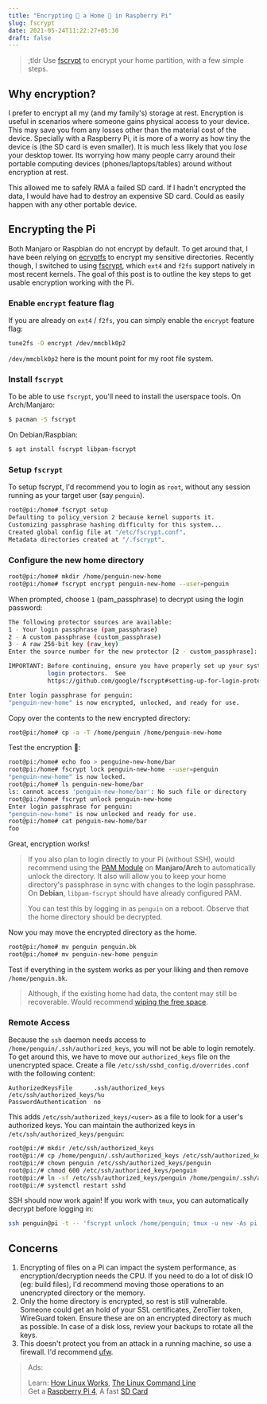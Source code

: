 ```yaml
---
title: "Encrypting 🔐 a Home 🏡 in Raspberry Pi"
slug: fscrypt
date: 2021-05-24T11:22:27+05:30
draft: false
---
```


> ;tldr
> Use [fscrypt](https://wiki.archlinux.org/title/Fscrypt#Encrypt_a_home_directory) to encrypt your
> home partition, with a few simple steps.

## Why encryption?
I prefer to encrypt all my (and my family's) storage at rest.
Encryption is useful in scenarios where someone gains physical access
to your device. This may save you from any losses other than the
material cost of the device. Specially with a Raspberry Pi, it is more
of a worry as how tiny the device is (the SD card is even smaller).
It is much less likely that you _lose_ your desktop tower. Its
worrying how many people carry around their portable computing devices
(phones/laptops/tables) around without encryption at rest.

This allowed me to safely RMA a failed SD card. If I hadn't encrypted
the data, I would have had to destroy an expensive SD card. Could as
easily happen with any other portable device.

## Encrypting the Pi
Both Manjaro or Raspbian do not encrypt by default. To get around
that, I have been relying on [ecryptfs](https://wiki.archlinux.org/title/ECryptfs#Encrypting_a_home_directory)
to encrypt my sensitive directories. Recently though, I switched to
using [fscrypt](https://wiki.archlinux.org/title/Fscrypt#Encrypt_a_home_directory),
which `ext4` and `f2fs` support natively in most recent kernels. The
goal of this post is to outline the key steps to get usable encryption
working with the Pi.

### Enable `encrypt` feature flag
If you are already on `ext4` / `f2fs`, you can simply enable the
`encrypt` feature flag:

```bash
tune2fs -O encrypt /dev/mmcblk0p2
```

`/dev/mmcblk0p2` here is the mount point for my root file system.

### Install `fscrypt`
To be able to use `fscrypt`, you'll need to install the userspace
tools. On Arch/Manjaro:

```bash
$ pacman -S fscrypt
```

On Debian/Raspbian:

```bash
$ apt install fscrypt libpam-fscrypt
```

### Setup `fscrypt`
To setup fscrypt, I'd recommend you to login as `root`, without any
session running as your target user (say `penguin`).

```bash
root@pi:/home# fscrypt setup
Defaulting to policy_version 2 because kernel supports it.
Customizing passphrase hashing difficulty for this system...
Created global config file at "/etc/fscrypt.conf".
Metadata directories created at "/.fscrypt".
```

### Configure the new home directory
```bash
root@pi:/home# mkdir /home/penguin-new-home
root@pi:/home# fscrypt encrypt penguin-new-home --user=penguin
```

When prompted, choose `1` (pam_passphrase) to decrypt using the login
password:

```bash
The following protector sources are available:
1 - Your login passphrase (pam_passphrase)
2 - A custom passphrase (custom_passphrase)
3 - A raw 256-bit key (raw_key)
Enter the source number for the new protector [2 - custom_passphrase]: 1

IMPORTANT: Before continuing, ensure you have properly set up your system for
           login protectors.  See
           https://github.com/google/fscrypt#setting-up-for-login-protectors

Enter login passphrase for penguin:
"penguin-new-home" is now encrypted, unlocked, and ready for use.
```

Copy over the contents to the new encrypted directory:

```bash
root@pi:/home# cp -a -T /home/penguin /home/penguin-new-home
```
Test the encryption 🤞:

```bash
root@pi:/home# echo foo > penguine-new-home/bar
root@pi:/home# fscrypt lock penguin-new-home --user=penguin
"penguin-new-home" is now locked.
root@pi:/home# ls penguin-new-home/bar
ls: cannot access 'penguin-new-home/bar': No such file or directory
root@pi:/home# fscrypt unlock penguin-new-home
Enter login passphrase for penguin:
"penguin-new-home" is now unlocked and ready for use.
root@pi:/home# cat penguin-new-home/bar
foo
```

Great, encryption works!

> If you also plan to login directly to your Pi (without SSH), would
> recommend using the [PAM Module](https://wiki.archlinux.org/title/Fscrypt#PAM_module)
> on **Manjaro/Arch** to automatically unlock the directory. It also
> will allow you to keep your home directory's passphrase in sync with
> changes to the login passphrase.
> On **Debian**, `libpam-fscrypt` should have already configured PAM.
>
> You can test this by logging in as `penguin` on a reboot. Observe
> that the home directory should be decrypted.

Now you may move the encrypted directory as the home.

```bash
root@pi:/home# mv penguin penguin.bk
root@pi:/home# mv penguin-new-home penguin
```

Test if everything in the system works as per your liking and then
remove `/home/penguin.bk`.

> Although, if the existing home had data, the content may still be
> recoverable. Would recommend
> [wiping the free space](https://wiki.archlinux.org/title/Securely_wipe_disk/Tips_and_tricks#Wipe_free_space).

### Remote Access
Because the `ssh` daemon needs access to
`/home/penguin/.ssh/authorized_keys`, you will not be able to login
remotely. To get around this, we have to move our `authorized_keys`
file on the unencrypted space. Create a file
`/etc/ssh/sshd_config.d/overrides.conf` with the following content:

```sshdconfig
AuthorizedKeysFile      .ssh/authorized_keys  /etc/ssh/authorized_keys/%u
PasswordAuthentication  no
```
This adds `/etc/ssh/authorized_keys/<user>` as a file to look for a
user's authorized keys. You can maintain the authorized keys in
`/etc/ssh/authorized_keys/penguin`:

```bash
root@pi:/# mkdir /etc/ssh/authorized_keys
root@pi:/# cp /home/penguin/.ssh/authorized_keys /etc/ssh/authorized_keys/penguin
root@pi:/# chown penguin /etc/ssh/authorized_keys/penguin
root@pi:/# chmod 600 /etc/ssh/authorized_keys/penguin
root@pi:/# ln -sf /etc/ssh/authorized_keys/penguin /home/penguin/.ssh/authorized_keys
root@pi:/# systemctl restart sshd
```

SSH should now work again! If you work with `tmux`, you can
automatically decrypt before logging in:

```bash
ssh penguin@pi -t -- 'fscrypt unlock /home/penguin; tmux -u new -As pi'
```

## Concerns
1. Encrypting of files on a Pi can impact the system performance, as
   encryption/decryption needs the CPU. If you need to do a lot of
   disk IO (eg: build files), I'd recommend moving those operations to
   an unencrypted directory or the memory.
2. Only the home directory is encrypted, so rest is still vulnerable.
   Someone could get an hold of your SSL certificates, ZeroTier token,
   WireGuard token. Ensure these are on an encrypted directory as much
   as possible. In case of a disk loss, review your backups to
   rotate all the keys.
3. This doesn't protect you from an attack in a running machine, so
   use a firewall. I'd recommend
   [ufw](https://wiki.archlinux.org/title/Uncomplicated_Firewall).

> Ads:
>
> Learn: [How Linux Works](https://amzn.to/3kxb1d0), [The Linux
Command Line](https://amzn.to/3ijmWZ9)  
> Get a [Raspberry Pi 4](https://amzn.to/3ijRwlA), A fast [SD Card](https://amzn.to/3z9Cjdu)
